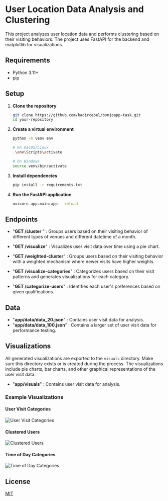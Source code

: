 # User Location Data Analysis and Clustering

This project analyzes user location data and performs clustering based on their visiting behaviors. The project uses FastAPI for the backend and matplotlib for visualizations.

## Requirements

- Python 3.11+
- pip

## Setup

1. **Clone the repository**

   ```bash
   git clone https://github.com/kadircebel/bonjoapp-task.git
   cd your-repository
2. **Create a virtual environment**
    ```bash
    python -m venv env

    # On macOS/Linux
    .\env\Scripts\activate

    # On Windows
    source venv/bin/activate
3. **Install dependencies**
   ```bash
   pip install -r requirements.txt
4. **Run the FastAPI application**
   ```bash
   uvicorn app.main:app --reload

## Endpoints

* "**GET /cluster** " : Groups users based on their visiting behavior of different types of venues and different datetime of a month.

* "**GET /visualize**" : Visualizes user visit data over time using a pie chart.
* "**GET /weighted-cluster**" : Groups users based on their visiting behavior with a weighted mechanism where newer visits have higher weights.
* "**GET /visualize-categories**" : Categorizes users based on their visit patterns and generates visualizations for each category.

* "**GET /categorize-users**" : Identifies each user's preferences based on given qualifications.

## Data

* "**app/data/data_20.json**" : Contains user visit data for analysis.
* "**app/data/data_100.json**" : Contains a larger set of user visit data for performance testing.

## Visualizations

All generated visualizations are exported to the `visuals` directory. Make sure this directory exists or is created during the process. The visualizations include pie charts, bar charts, and other graphical representations of the user visit data.

* "**app/visuals**" : Contains user visit data for analysis.

### Example Visualizations

#### User Visit Categories
![User Visit Categories](app/visuals/visualize-data.png)

#### Clustered Users
![Clustered Users](app/visuals/clustered-users.png)

#### Time of Day Categories
![Time of Day Categories](app/visuals/time-of-day-categories.png)

## License

[MIT](https://choosealicense.com/licenses/mit/)